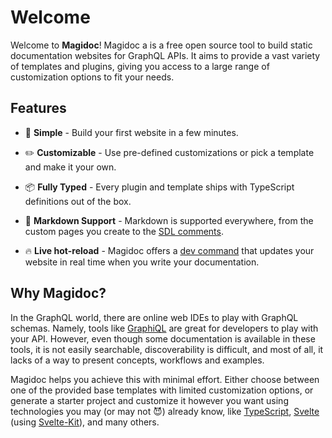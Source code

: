 # Welcome

Welcome to **Magidoc**! Magidoc a is a free open source tool to build static documentation websites for GraphQL APIs. It aims to provide a vast variety of templates and plugins, giving you access to a large range of customization options to fit your needs.

## Features

- 🏁 **Simple** - Build your first website in a few minutes.

- ✏️ **Customizable** - Use pre-defined customizations or pick a template and make it your own.

- 📦 **Fully Typed** - Every plugin and template ships with TypeScript definitions out of the box.

- 📝 **Markdown Support** - Markdown is supported everywhere, from the custom pages you create to the [SDL comments](https://dgraph.io/docs/graphql/schema/documentation/).

- 🔥 **Live hot-reload** - Magidoc offers a [dev command](/cli/command-dev) that updates your website in real time when you write your documentation.  

## Why Magidoc?

In the GraphQL world, there are online web IDEs to play with GraphQL schemas. Namely, tools like [GraphiQL](https://github.com/graphql/graphiql) are great for developers to play with your API. However, even though some documentation is available in these tools, it is not easily searchable, discoverability is difficult, and most of all, it lacks of a way to present concepts, workflows and examples.

Magidoc helps you achieve this with minimal effort. Either choose between one of the provided base templates with limited customization options, or generate a starter project and customize it however you want using technologies you may (or may not 😈) already know, like [TypeScript](https://www.typescriptlang.org/), [Svelte](https://svelte.dev/) (using [Svelte-Kit](https://kit.svelte.dev/)), and many others.
